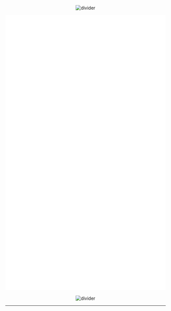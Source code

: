 <p align="center">
  <img src="https://capsule-render.vercel.app/api?type=rect&color=0:6EE7F9,100:A78BFA&height=3&section=header" alt="divider" />
</p>

<p align="center" title="Profile metrics (local, cached)">
  <img src="./metrics.svg" alt="GitHub Profile Metrics" />
</p>

<p align="center">
  <img src="https://capsule-render.vercel.app/api?type=rect&color=0:A78BFA,100:6EE7F9&height=3&section=footer" alt="divider" />
</p>

---

